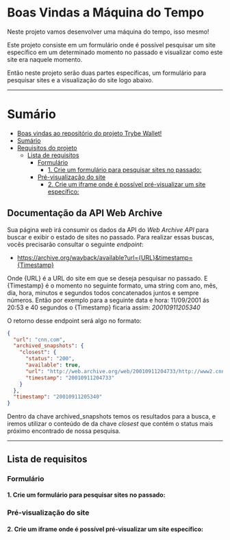 
# Boas Vindas a Máquina do Tempo

Neste projeto vamos desenvolver uma máquina do tempo, isso mesmo!

Este projeto consiste em um formulário onde é possível pesquisar um site específico em um determinado momento no passado e visualizar como este site era naquele momento.

Então neste projeto serão duas partes específicas, um formulário para pesquisar sites e a visualização do site logo abaixo.

---


# Sumário

- [Boas vindas ao repositório do projeto Trybe Wallet!](#boas-vindas-ao-repositório-do-projeto-trybe-wallet)
- [Sumário](#sumário)
- [Requisitos do projeto](#requisitos-do-projeto)
  - [Lista de requisitos](#lista-de-requisitos)
    - [Formulário](#página-de-login)
      - [1. Crie um formulário para pesquisar sites no passado:](#1-crie-uma-página-inicial-de-login-com-os-seguintes-campos-e-características)
    - [Pré-visualização do site](#página-da-carteira)
      - [2. Crie um iframe onde é possível pré-visualizar um site específico:](#2-crie-uma-página-para-sua-carteira-com-as-seguintes-características)
## Documentação da API Web Archive

Sua página _web_ irá consumir os dados da API do _Web Archive API_ para buscar e exibir o estado de sites no passado. Para realizar essas buscas, vocês precisarão consultar o seguinte _endpoint_:

- https://archive.org/wayback/available?url={URL}&timestamp={Timestamp}

Onde {URL} é a URL do site em que se deseja pesquisar no passado.
E {Timestamp} é o momento no seguinte formato, uma string com ano, mês, dia, hora, minutos e segundos todos concatenados juntos e sempre números. Então por exemplo para a seguinte data e hora: 11/09/2001 ás 20:53 e 40 segundos o {Timestamp} ficaria assim: _20010911205340_

O retorno desse endpoint será algo no formato:
```json
{
  "url": "cnn.com",
  "archived_snapshots": {
    "closest": {
      "status": "200",
      "available": true,
      "url": "http://web.archive.org/web/20010911204733/http://www2.cnn.com:80/",
      "timestamp": "20010911204733"
    }
  },
  "timestamp": "20010911205340"
}
```

Dentro da chave archived_snapshots temos os resultados para a busca, e iremos utilizar o conteúdo de da chave _closest_ que contém o status mais próximo encontrado de nossa pesquisa.

---
## Lista de requisitos

### Formulário


#### 1. Crie um formulário para pesquisar sites no passado:

### Pré-visualização do site

#### 2. Crie um iframe onde é possível pré-visualizar um site específico:

